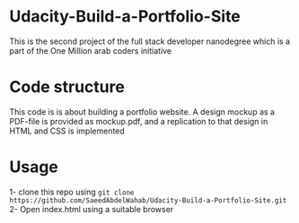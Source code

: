 # Udacity-Build-a-Portfolio-Site

This is the second project of the full stack developer nanodegree which is a part of 
the One Million arab coders initiative

# Code structure

This code is is about building a portfolio website.
A design mockup as a PDF-file is provided as mockup.pdf, and a replication to that design in HTML and CSS is implemented

# Usage

1- clone this repo using `git clone https://github.com/SaeedAbdelWahab/Udacity-Build-a-Portfolio-Site.git`
2- Open index.html using a suitable browser

